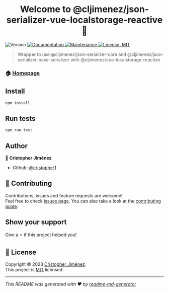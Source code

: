<h1 align="center">Welcome to @cljimenez/json-serializer-vue-localstorage-reactive 👋</h1>
<p>
  <img alt="Version" src="https://img.shields.io/badge/version-1.0.0-blue.svg?cacheSeconds=2592000" />
  <a href="https://github.com/cristopher1/json-serializer-vue-localstorage-reactive#readme" target="_blank">
    <img alt="Documentation" src="https://img.shields.io/badge/documentation-yes-brightgreen.svg" />
  </a>
  <a href="https://github.com/cristopher1/json-serializer-vue-localstorage-reactive/graphs/commit-activity" target="_blank">
    <img alt="Maintenance" src="https://img.shields.io/badge/Maintained%3F-yes-green.svg" />
  </a>
  <a href="https://github.com/cristopher1/json-serializer-vue-localstorage-reactive/blob/master/LICENSE" target="_blank">
    <img alt="License: MIT" src="https://img.shields.io/github/license/cristopher1/@cljimenez/json-serializer-vue-localstorage-reactive" />
  </a>
</p>

> Wrapper to use @cljimenez/json-serializer-core and @cljimenez/json-serializer-base-serializer with @cljimenez/vue-localstorage-reactive

### 🏠 [Homepage](https://github.com/cristopher1/json-serializer-vue-localstorage-reactive#readme)

## Install

```sh
npm install
```

## Run tests

```sh
npm run test
```

## Author

👤 **Cristopher Jiménez**

* Github: [@cristopher1](https://github.com/cristopher1)

## 🤝 Contributing

Contributions, issues and feature requests are welcome!<br />Feel free to check [issues page](https://github.com/cristopher1/json-serializer-vue-localstorage-reactive/issues). You can also take a look at the [contributing guide](https://github.com/cristopher1/json-serializer-vue-localstorage-reactive/blob/master/CONTRIBUTING.md).

## Show your support

Give a ⭐️ if this project helped you!

## 📝 License

Copyright © 2023 [Cristopher Jiménez](https://github.com/cristopher1).<br />
This project is [MIT](https://github.com/cristopher1/json-serializer-vue-localstorage-reactive/blob/master/LICENSE) licensed.

***
_This README was generated with ❤️ by [readme-md-generator](https://github.com/kefranabg/readme-md-generator)_